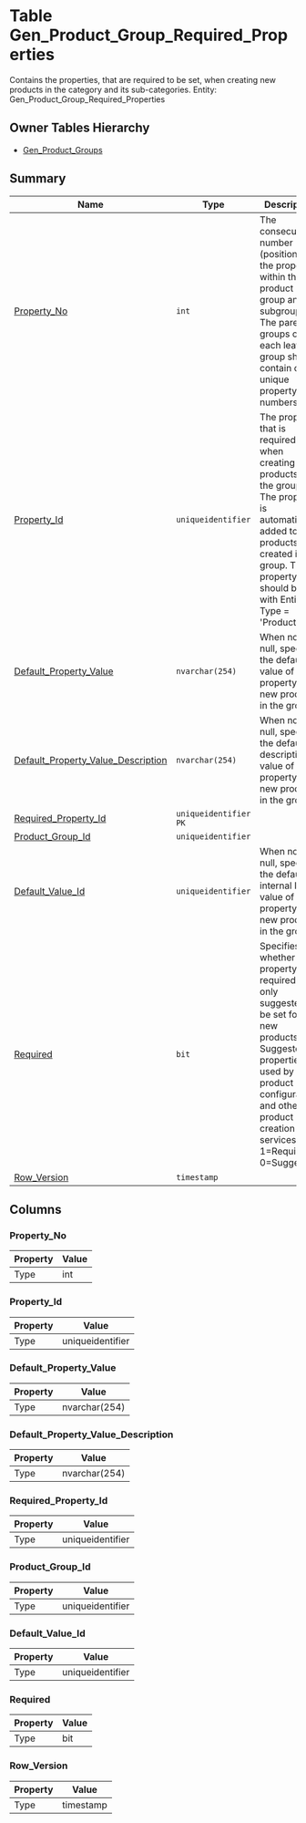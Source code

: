 # Table Gen_Product_Group_Required_Properties

Contains the properties, that are required to be set, when creating new products in the category and its sub-categories. Entity: Gen_Product_Group_Required_Properties

## Owner Tables Hierarchy

* [Gen_Product_Groups](Gen_Product_Groups.md)

## Summary

| Name | Type | Description |
| - | - | --- |
|[Property_No](#property_no)|`int` |The consecutive number (position) of the property within the product group and its subgroups. The parent groups of each leaf group should contain only unique property numbers.|
|[Property_Id](#property_id)|`uniqueidentifier` |The property, that is required when creating new products in the group. The property is automatically added to new products, created in the group. The property should be with Entity Type = 'Product'.|
|[Default_Property_Value](#default_property_value)|`nvarchar(254)` |When not null, specifies the default value of the property, for new products in the group.|
|[Default_Property_Value_Description](#default_property_value_description)|`nvarchar(254)` |When not null, specifies the default description value of the property, for new products in the group.|
|[Required_Property_Id](#required_property_id)|`uniqueidentifier` `PK`||
|[Product_Group_Id](#product_group_id)|`uniqueidentifier` ||
|[Default_Value_Id](#default_value_id)|`uniqueidentifier` |When not null, specifies the default internal Id value of the property, for new products in the group.|
|[Required](#required)|`bit` |Specifies whether the property is required (or only suggested) to be set for new products. Suggested properties are used by product configuration and other product creation services. 1=Required, 0=Suggested.|
|[Row_Version](#row_version)|`timestamp` ||

## Columns

### Property_No

| Property | Value |
| - | - |
|Type|int|

### Property_Id

| Property | Value |
| - | - |
|Type|uniqueidentifier|

### Default_Property_Value

| Property | Value |
| - | - |
|Type|nvarchar(254)|

### Default_Property_Value_Description

| Property | Value |
| - | - |
|Type|nvarchar(254)|

### Required_Property_Id

| Property | Value |
| - | - |
|Type|uniqueidentifier|

### Product_Group_Id

| Property | Value |
| - | - |
|Type|uniqueidentifier|

### Default_Value_Id

| Property | Value |
| - | - |
|Type|uniqueidentifier|

### Required

| Property | Value |
| - | - |
|Type|bit|

### Row_Version

| Property | Value |
| - | - |
|Type|timestamp|


